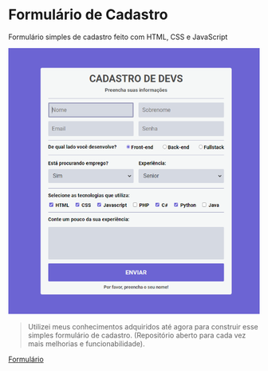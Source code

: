 # Formulário de Cadastro
Formulário simples de cadastro feito com HTML, CSS e JavaScript

<img src="screenshot.png" alt="Formulário de Cadastro">

>Utilizei meus conhecimentos adquiridos até agora para construir esse simples formulário de cadastro. (Repositório aberto para cada vez mais melhorias e funcionabilidade).

[Formulário](https://amaralvinicius.github.io/formulario/)
